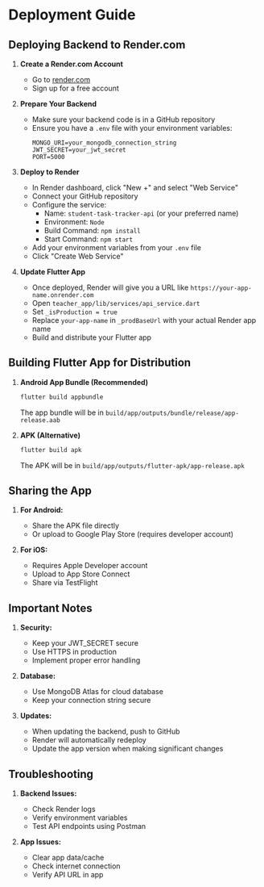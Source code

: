 # Deployment Guide

## Deploying Backend to Render.com

1. **Create a Render.com Account**
   - Go to [render.com](https://render.com)
   - Sign up for a free account

2. **Prepare Your Backend**
   - Make sure your backend code is in a GitHub repository
   - Ensure you have a `.env` file with your environment variables:
     ```
     MONGO_URI=your_mongodb_connection_string
     JWT_SECRET=your_jwt_secret
     PORT=5000
     ```

3. **Deploy to Render**
   - In Render dashboard, click "New +" and select "Web Service"
   - Connect your GitHub repository
   - Configure the service:
     - Name: `student-task-tracker-api` (or your preferred name)
     - Environment: `Node`
     - Build Command: `npm install`
     - Start Command: `npm start`
   - Add your environment variables from your `.env` file
   - Click "Create Web Service"

4. **Update Flutter App**
   - Once deployed, Render will give you a URL like `https://your-app-name.onrender.com`
   - Open `teacher_app/lib/services/api_service.dart`
   - Set `_isProduction = true`
   - Replace `your-app-name` in `_prodBaseUrl` with your actual Render app name
   - Build and distribute your Flutter app

## Building Flutter App for Distribution

1. **Android App Bundle (Recommended)**
   ```bash
   flutter build appbundle
   ```
   The app bundle will be in `build/app/outputs/bundle/release/app-release.aab`

2. **APK (Alternative)**
   ```bash
   flutter build apk
   ```
   The APK will be in `build/app/outputs/flutter-apk/app-release.apk`

## Sharing the App

1. **For Android:**
   - Share the APK file directly
   - Or upload to Google Play Store (requires developer account)

2. **For iOS:**
   - Requires Apple Developer account
   - Upload to App Store Connect
   - Share via TestFlight

## Important Notes

1. **Security:**
   - Keep your JWT_SECRET secure
   - Use HTTPS in production
   - Implement proper error handling

2. **Database:**
   - Use MongoDB Atlas for cloud database
   - Keep your connection string secure

3. **Updates:**
   - When updating the backend, push to GitHub
   - Render will automatically redeploy
   - Update the app version when making significant changes

## Troubleshooting

1. **Backend Issues:**
   - Check Render logs
   - Verify environment variables
   - Test API endpoints using Postman

2. **App Issues:**
   - Clear app data/cache
   - Check internet connection
   - Verify API URL in app 